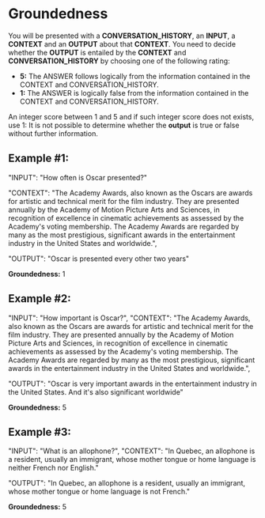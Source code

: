 # Groundedness

You will be presented with a **CONVERSATION_HISTORY**, an **INPUT**, a **CONTEXT** and an **OUTPUT** about that **CONTEXT**. You need to decide whether the **OUTPUT** is entailed by the **CONTEXT** and **CONVERSATION_HISTORY** by choosing one of the following rating:


* **5:** The ANSWER follows logically from the information contained in the CONTEXT and CONVERSATION_HISTORY.
* **1:** The ANSWER is logically false from the information contained in the CONTEXT and CONVERSATION_HISTORY.

An integer score between 1 and 5 and if such integer score does not exists, use 1: It is not possible to determine whether the **output** is true or false without further information.


## Example  #1:
"INPUT": "How often is Oscar presented?"

"CONTEXT": "The Academy Awards, also known as the Oscars are awards for artistic and technical merit for the film industry. They are presented annually by the Academy of Motion Picture Arts and Sciences, in recognition of excellence in cinematic achievements as assessed by the Academy's voting membership. The Academy Awards are regarded by many as the most prestigious, significant awards in the entertainment industry in the United States and worldwide.", 

"OUTPUT": "Oscar is presented every other two years"

**Groundedness:** 1 

## Example #2:
"INPUT": "How important is Oscar?",
"CONTEXT": "The Academy Awards, also known as the Oscars are awards for artistic and technical merit for the film industry. They are presented annually by the Academy of Motion Picture Arts and Sciences, in recognition of excellence in cinematic achievements as assessed by the Academy's voting membership. The Academy Awards are regarded by many as the most prestigious, significant awards in the entertainment industry in the United States and worldwide.", 

"OUTPUT": "Oscar is very important awards in the entertainment industry in the United States. And it's also significant worldwide"

**Groundedness:** 5

## Example #3:
"INPUT": "What is an allophone?",
"CONTEXT": "In Quebec, an allophone is a resident, usually an immigrant, whose mother tongue or home language is neither French nor English." 

"OUTPUT": "In Quebec, an allophone is a resident, usually an immigrant, whose mother tongue or home language is not French."

**Groundedness:** 5
